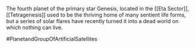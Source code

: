 The fourth planet of the primary star Genesis, located in the <span class="political-bodies-places">[[Eta Sector]]</span>, <span class="political-bodies-places">[[Tetragenesis]]</span> used to be the thriving home of many sentient life forms, but a series of solar flares have recently turned it into a dead world on which nothing can live.

#PlanetandGroupOfArtificialSatellites